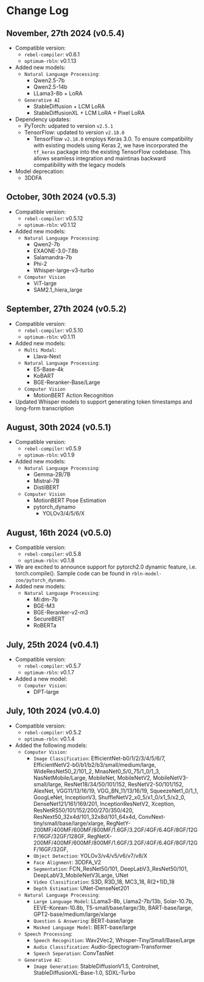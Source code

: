 # Change Log

## November, 27th 2024 (v0.5.4)
- Compatible version:
    - `rebel-compiler`: v0.6.1
    - `optimum-rbln`: v0.1.13
- Added new models:
    - `Natural Language Processing`:
        - Qwen2.5-7b
        - Qwen2.5-14b
        - LLama3-8b + LoRA
    - `Generative AI`
        - StableDiffusion + LCM LoRA
        - StableDiffusionXL + LCM LoRA + Pixel LoRA
- Dependency updates:
    - PyTorch: udpated to version `v2.5.1`
    - TensorFlow: updated to version `v2.18.0`
        - TensorFlow `v2.18.0` employs Keras 3.0. To ensure compatibility with existing models using Keras 2, we have incorporated the `tf_keras` package into the existing TensorFlow codebase. This allows seamless integration and maintinas backward compatibility with the legacy models 
- Model deprecation:
    - 3DDFA  

## October, 30th 2024 (v0.5.3)
- Compatible version:
    - `rebel-compiler`: v0.5.12
    - `optimum-rbln`: v0.1.12
- Added new models:
    - `Natural Language Processing`:
        - Qwen2-7b
        - EXAONE-3.0-7.8b
        - Salamandra-7b
        - Phi-2
        - Whisper-large-v3-turbo
    - `Computer Vision`
        - ViT-large
        - SAM2.1_hiera_large 

## September, 27th 2024 (v0.5.2)
- Compatible version:
    - `rebel-compiler`: v0.5.10
    - `optimum-rbln`: v0.1.11
- Added new models:
    - `Multi Modal`:
        - Llava-Next
    - `Natural Language Processing`:
        - E5-Base-4k
        - KoBART
        - BGE-Reranker-Base/Large
    - `Computer Vision`
        - MotionBERT Action Recognition
- Updated Whisper models to support generating token timestamps and long-form transcription

## August, 30th 2024 (v0.5.1)
- Compatible version:
    - `rebel-compiler`: v0.5.9
    - `optimum-rbln`: v0.1.9
- Added new models:
    - `Natural Language Processing`:
        - Gemma-2B/7B
        - Mistral-7B
        - DistilBERT
    - `Computer Vision`
        - MotionBERT Pose Estimation
        - pytorch_dynamo
            - YOLOv3/4/5/6/X

## August, 16th 2024 (v0.5.0)
- Compatible version:
    - `rebel-compiler`: v0.5.8
    - `optimum-rbln`: v0.1.8
- We are excited to announce support for pytorch2.0 dynamic feature, i.e. torch.compile(). Sample code can be found in `rbln-model-zoo/pytorch_dynamo`.
- Added new models:
    - `Natural Language Processing`:
        - Mi:dm-7b
        - BGE-M3
        - BGE-Reranker-v2-m3
        - SecureBERT
        - RoBERTa

## July, 25th 2024 (v0.4.1)
- Compatible version:
    - `rebel-compiler`: v0.5.7
    - `optimum-rbln`: v0.1.7
- Added a new model:
    - `Computer Vision`:
        - DPT-large

## July, 10th 2024 (v0.4.0)
- Compatible version:
    - `rebel-compiler`: v0.5.2
    - `optimum-rbln`: v0.1.4
- Added the following models:
    - `Computer Vision`:
        - `Image Classification`: EfficientNet-b0/1/2/3/4/5/6/7, EfficientNetV2-b0/b1/b2/b3/small/medium/large, WideResNet50_2/101_2, MnasNet0_5/0_75/1_0/1_3, NasNetMobile/Large, MobileNet, MobileNetV2, MobileNetV3-small/large, ResNet18/34/50/101/152, ResNetV2-50/101/152, AlexNet, VGG11/13/16/19, VGG_BN_11/13/16/19, SqueezeNet1_0/1_1, GoogLeNet, InceptionV3, ShuffleNetV2_x0_5/x1_0/x1_5/x2_0, DenseNet121/161/169/201, InceptionResNetV2, Xception, ResNetRS50/101/152/200/270/350/420, ResNext50_32x4d/101_32x8d/101_64x4d, ConvNext-tiny/small/base/large/xlarge, RegNetY-200MF/400MF/600MF/800MF/1.6GF/3.2GF/4GF/6.4GF/8GF/12GF/16GF/32GF/128GF, RegNetX-200MF/400MF/600MF/800MF/1.6GF/3.2GF/4GF/6.4GF/8GF/12GF/16GF/32GF, 
        - `Object Detection`: YOLOv3/v4/v5/v6/v7/v8/X
        - `Face Alignment`: 3DDFA_V2
        - `Segmentation`: FCN_ResNet50/101, DeepLabV3_ResNet50/101, DeepLabV3_MobileNetV3Large, UNet
        - `Video Classification`: S3D, R3D_18, MC3_18, R(2+1)D_18
        - `Depth Estimation`: UNet-DenseNet201
    - `Natural Language Processing`:
        - `Large Language Model`: LLama3-8b, Llama2-7b/13b, Solar-10.7b, EEVE-Korean-10.8b, T5-small/base/large/3b, BART-base/large, GPT2-base/medium/large/xlarge
        - `Question & Answering`: BERT-base/large
        - `Masked Language Model`: BERT-base/large
    - `Speech Processing`:
        - `Speech Recognition`: Wav2Vec2, Whisper-Tiny/Small/Base/Large
        - `Audio Classification`: Audio-Spectogram-Transformer
        - `Speech Seperation`: ConvTasNet
    - `Generative AI`:
        - `Image Generation`: StableDiffusionV1.5, Controlnet, StableDiffusionXL-Base-1.0, SDXL-Turbo
